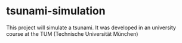 tsunami-simulation
==================

This project will simulate a tsunami. It was developed in an university course at the TUM (Technische Universität München)


